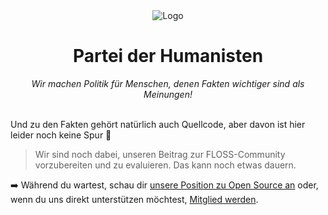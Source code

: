 <div align="center">
  <picture>
    <source media="(prefers-color-scheme: dark)" srcset="https://github.com/user-attachments/assets/7cee4dbb-367e-45b7-81e9-e6edfd069cf8">
    <source media="(prefers-color-scheme: light)" srcset="https://github.com/user-attachments/assets/8adfb648-e8ff-4c6c-9d0c-32979ef12b3e">
    <img alt="Logo" src="https://github.com/user-attachments/assets/8adfb648-e8ff-4c6c-9d0c-32979ef12b3e">
  </picture>

  <h1>Partei der Humanisten</h1>
  <i>Wir machen Politik für Menschen, denen Fakten wichtiger sind als Meinungen!</i>
  <br><br>
</div>

Und zu den Fakten gehört natürlich auch Quellcode, aber davon ist hier leider noch keine Spur 👀

>  Wir sind noch dabei, unseren Beitrag zur FLOSS-Community vorzubereiten und zu evaluieren. Das kann noch etwas dauern.

➡️ Während du wartest, schau dir [unsere Position zu Open Source an](https://www.pdh.eu/programmatik/open-source/) oder, wenn du uns direkt unterstützen möchtest, [Mitglied werden](https://www.pdh.eu/mitglied-werden/).

